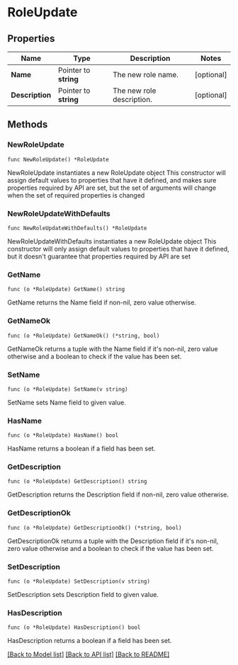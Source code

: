 # RoleUpdate

## Properties

Name | Type | Description | Notes
------------ | ------------- | ------------- | -------------
**Name** | Pointer to **string** | The new role name. | [optional] 
**Description** | Pointer to **string** | The new role description. | [optional] 

## Methods

### NewRoleUpdate

`func NewRoleUpdate() *RoleUpdate`

NewRoleUpdate instantiates a new RoleUpdate object
This constructor will assign default values to properties that have it defined,
and makes sure properties required by API are set, but the set of arguments
will change when the set of required properties is changed

### NewRoleUpdateWithDefaults

`func NewRoleUpdateWithDefaults() *RoleUpdate`

NewRoleUpdateWithDefaults instantiates a new RoleUpdate object
This constructor will only assign default values to properties that have it defined,
but it doesn't guarantee that properties required by API are set

### GetName

`func (o *RoleUpdate) GetName() string`

GetName returns the Name field if non-nil, zero value otherwise.

### GetNameOk

`func (o *RoleUpdate) GetNameOk() (*string, bool)`

GetNameOk returns a tuple with the Name field if it's non-nil, zero value otherwise
and a boolean to check if the value has been set.

### SetName

`func (o *RoleUpdate) SetName(v string)`

SetName sets Name field to given value.

### HasName

`func (o *RoleUpdate) HasName() bool`

HasName returns a boolean if a field has been set.

### GetDescription

`func (o *RoleUpdate) GetDescription() string`

GetDescription returns the Description field if non-nil, zero value otherwise.

### GetDescriptionOk

`func (o *RoleUpdate) GetDescriptionOk() (*string, bool)`

GetDescriptionOk returns a tuple with the Description field if it's non-nil, zero value otherwise
and a boolean to check if the value has been set.

### SetDescription

`func (o *RoleUpdate) SetDescription(v string)`

SetDescription sets Description field to given value.

### HasDescription

`func (o *RoleUpdate) HasDescription() bool`

HasDescription returns a boolean if a field has been set.


[[Back to Model list]](../README.md#documentation-for-models) [[Back to API list]](../README.md#documentation-for-api-endpoints) [[Back to README]](../README.md)


